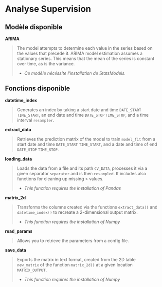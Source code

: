 # Analyse Supervision

## Modèle disponible
**ARIMA**
>
> The model attempts to determine each value in the series based on the values that precede it. ARIMA model estimation assumes a stationary series. This means that the mean of the series 
> is constant over time, as is the variance.
> 
> - _Ce modèle nécéssite l'installation de StatsModels._

## Fonctions disponible
**datetime_index**
> 
> Generates an index by taking a start date and time ```DATE_START``` ```TIME_START```, an end date and time ```DATE_STOP``` ```TIME_STOP```, and a time interval ```resampler```.


**extract_data**
>
> Retrieves the prediction matrix of the model to train ```model_fit``` from a start date and time ```DATE_START``` ```TIME_START```, and a date and time of end ```DATE_STOP``` 
> ```TIME_STOP```.


**loading_data**
> 
> Loads the data from a file and its path ```CV_DATA```, processes it via a given separator ```separator``` and is then ```resampled```. It includes also functions for cleaning up missing > values.
>
> - _This function requires the installation of Pandas_


**matrix_2d**
>
> Transforms the columns created via the functions ```extract_data()``` and ```datetime_index()``` to recreate a 2-dimensional output matrix.
> 
> - _This function requires the installation of Numpy_


**read_params**
> 
> Allows you to retrieve the parameters from a config file.


**save_data**
> 
> Exports the matrix in text format, created from the 2D table ```new_matrix``` of the function ```matrix_2d()``` at a given location ```MATRIX_OUTPUT```.
> 
> - _This function requires the installation of Numpy_